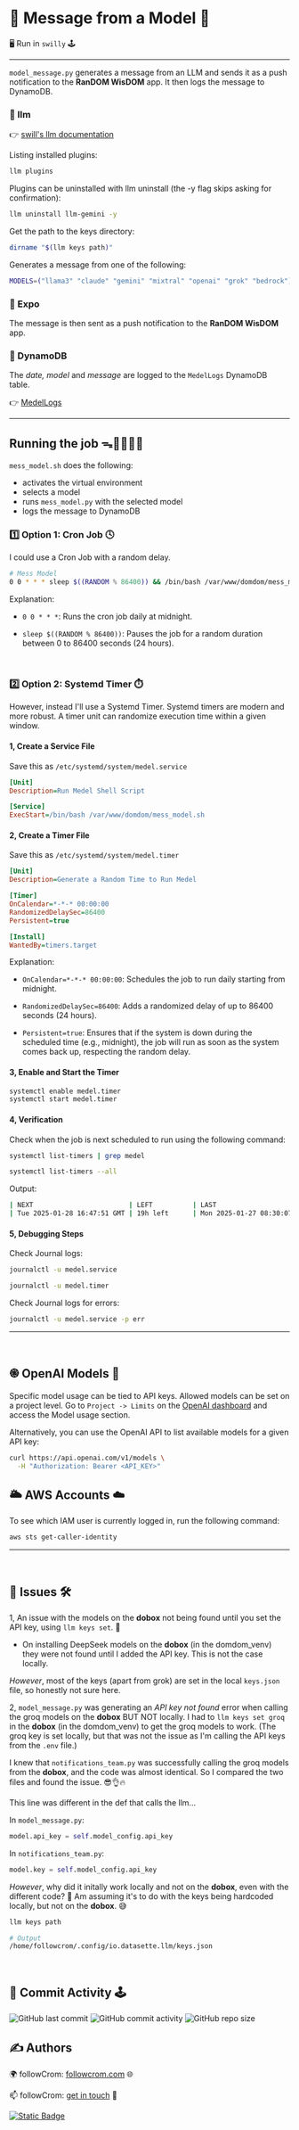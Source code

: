 # 💌 Message from a Model 📨

🖥️ Run in `swilly` 🕹️

---

`model_message.py` generates a message from an LLM and sends it as a push notification to the **RanDOM WisDOM** app. It then logs the message to DynamoDB.

### 🤖 llm

👉 [swill's llm documentation](https://llm.datasette.io/en/stable/usage.html)

Listing installed plugins:

```bash
llm plugins
```

Plugins can be uninstalled with llm uninstall (the -y flag skips asking for confirmation):

```bash
llm uninstall llm-gemini -y
```

Get the path to the keys directory:

```bash
dirname "$(llm keys path)"
```

Generates a message from one of the following:

```bash
MODELS=("llama3" "claude" "gemini" "mixtral" "openai" "grok" "bedrock")
```

### 📲 Expo

The message is then sent as a push notification to the **RanDOM WisDOM** app.

### 📝 DynamoDB

The _date, model_ and _message_ are logged to the `MedelLogs` DynamoDB table.

👉 [MedelLogs](https://eu-west-2.console.aws.amazon.com/dynamodbv2/home?region=eu-west-2#table?name=MedelLogs)

---

## Running the job ᯓ🏃🏻‍♀️‍➡️

`mess_model.sh` does the following:

- activates the virtual environment
- selects a model
- runs `mess_model.py` with the selected model
- logs the message to DynamoDB

### 1️⃣ Option 1: Cron Job 🕓

I could use a Cron Job with a random delay.

```bash
# Mess Model
0 0 * * * sleep $((RANDOM % 86400)) && /bin/bash /var/www/domdom/mess_model.sh
```

Explanation:

- `0 0 * * *`: Runs the cron job daily at midnight.

- `sleep $((RANDOM % 86400))`: Pauses the job for a random duration between 0 to 86400 seconds (24 hours).

<br>

### 2️⃣ Option 2: Systemd Timer ⏱️

However, instead I'll use a Systemd Timer. Systemd timers are modern and more robust. A timer unit can randomize execution time within a given window.

#### 1, Create a Service File

Save this as `/etc/systemd/system/medel.service`

```ini
[Unit]
Description=Run Medel Shell Script

[Service]
ExecStart=/bin/bash /var/www/domdom/mess_model.sh
```

#### 2, Create a Timer File

Save this as `/etc/systemd/system/medel.timer`

```ini
[Unit]
Description=Generate a Random Time to Run Medel

[Timer]
OnCalendar=*-*-* 00:00:00
RandomizedDelaySec=86400
Persistent=true

[Install]
WantedBy=timers.target
```

Explanation:

- `OnCalendar=*-*-* 00:00:00`: Schedules the job to run daily starting from midnight.

- `RandomizedDelaySec=86400`: Adds a randomized delay of up to 86400 seconds (24 hours).

- `Persistent=true`: Ensures that if the system is down during the scheduled time (e.g., midnight), the job will run as soon as the system comes back up, respecting the random delay.


#### 3, Enable and Start the Timer

```bash
systemctl enable medel.timer
systemctl start medel.timer
```

#### 4, Verification

Check when the job is next scheduled to run using the following command:

```bash
systemctl list-timers | grep medel

systemctl list-timers --all
```

Output:
```bash
| NEXT                        | LEFT          | LAST                        | PASSED         | UNIT          | ACTIVATES |
| Tue 2025-01-28 16:47:51 GMT | 19h left      | Mon 2025-01-27 08:30:07 GMT | 12h ago        | medel.timer   | medel.service |
```

#### 5, Debugging Steps

Check Journal logs:

```bash
journalctl -u medel.service

journalctl -u medel.timer
```

Check Journal logs for errors:

```bash
journalctl -u medel.service -p err
```
---

<br>

## ֎ OpenAI Models 🧿
 
Specific model usage can be tied to API keys. Allowed models can be set on a project level. Go to `Project -> Limits` on the [OpenAI dashboard](https://platform.openai.com/settings/proj_WJ4UVWtOs47BaFcQUjpLuk82) and access the Model usage section.

Alternatively, you can use the OpenAI API to list available models for a given API key:

```bash
curl https://api.openai.com/v1/models \
  -H "Authorization: Bearer <API_KEY>"
```

## 🌥️ AWS Accounts ☁️

To see which IAM user is currently logged in, run the following command:

```bash
aws sts get-caller-identity
```

---

<br>

## 🤔 Issues 🛠️

1, An issue with the models on the **dobox** not being found until you set the API key, using `llm keys set`. 🤔

- On installing DeepSeek models on the **dobox** (in the domdom_venv) they were not found until I added the API key. This is not the case locally.

_However_, most of the keys (apart from grok) are set in the local `keys.json` file, so honestly not sure here.

2, `model_message.py` was generating an _API key not found_ error when calling the groq models on the **dobox** BUT NOT locally. I had to `llm keys set groq` in the **dobox** (in the domdom_venv) to get the groq models to work. (The groq key is set locally, but that was not the issue as I'm calling the API keys from the `.env` file.)

I knew that `notifications_team.py` was successfully calling the groq models from the **dobox**, and the code was almost identical. So I compared the two files and found the issue. 😎👌🔥

This line was different in the def that calls the llm...

In `model_message.py`:

```python
model.api_key = self.model_config.api_key
```

In `notifications_team.py`: 

```python
model.key = self.model_config.api_key
```

_However_, why did it initally work locally and not on the **dobox**, even with the different code? 🤔 Am assuming it's to do with the keys being hardcoded locally, but not on the **dobox**. 😅

```bash
llm keys path

# Output
/home/followcrom/.config/io.datasette.llm/keys.json
```

<br>

## 📅 Commit Activity 🕹️

![GitHub last commit](https://img.shields.io/github/last-commit/followcrom/medel)
![GitHub commit activity](https://img.shields.io/github/commit-activity/m/followcrom/medel)
![GitHub repo size](https://img.shields.io/github/repo-size/followcrom/medel)

## ✍ Authors 

🌍 followCrom: [followcrom.com](https://followcrom.com/index.html) 🌐

📫 followCrom: [get in touch](https://followcrom.com/contact/contact.php) 👋

[![Static Badge](https://img.shields.io/badge/followcrom-online-blue)](http://followcrom.com)